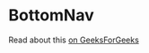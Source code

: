 # BottomNav
Read about this [on GeeksForGeeks](https://www.geeksforgeeks.org/easy-stylish-chip-button-in-bottom-navigation-bar-in-android/)
